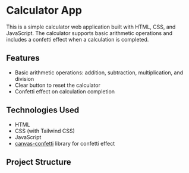 # Calculator App

This is a simple calculator web application built with HTML, CSS, and JavaScript. The calculator supports basic arithmetic operations and includes a confetti effect when a calculation is completed.

## Features

- Basic arithmetic operations: addition, subtraction, multiplication, and division
- Clear button to reset the calculator
- Confetti effect on calculation completion

## Technologies Used

- HTML
- CSS (with Tailwind CSS)
- JavaScript
- [canvas-confetti](https://www.npmjs.com/package/canvas-confetti) library for confetti effect

## Project Structure
